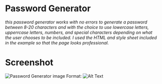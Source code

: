 # Password Generator #

*this password generator works with no errors to generate a password between 8-20 characters and with the choice to use lowercase letters, upperrcase letters, numbers, and special characters depending on what the user chooses to be included. I used the HTML and style sheet included in the example so that the page looks professional.*

# Screenshot

![Password Generator image]()
Format: ![Alt Text](/PasswordGenerator/PasswordGeneratorImage.png)
